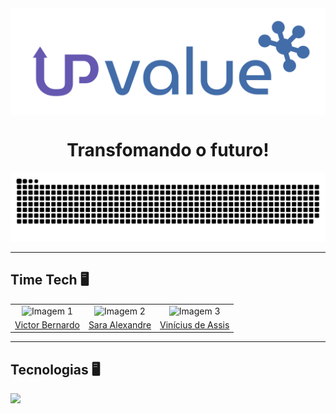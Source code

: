 <img align="center" src="https://github.com/UP-Value-Solucoes/.github/blob/main/img/oficial_UPvalue.png">

<h1 align="center"> Transfomando o futuro! </h1> 

<p align="center">
<picture >
  <source
    media="(prefers-color-scheme: dark)"
    srcset="https://raw.githubusercontent.com/platane/snk/output/github-contribution-grid-snake-dark.svg"
  />
  <source
    media="(prefers-color-scheme: light)"
    srcset="https://raw.githubusercontent.com/platane/snk/output/github-contribution-grid-snake.svg"
  />
  <img
    alt="github contribution grid snake animation"
    src="https://raw.githubusercontent.com/platane/snk/output/github-contribution-grid-snake.svg"
  />
</picture>  
</p>

---

## Time Tech 🖥️

<table>
  <tr align="center">
    <td><img src="https://avatars.githubusercontent.com/u/74565748?v=4" alt="Imagem 1"></td>
    <td><img src="https://avatars.githubusercontent.com/u/61743718?v=4" alt="Imagem 2" ></td>
    <td><img src="https://avatars.githubusercontent.com/u/56416123?v=4" alt="Imagem 3"></td>
  </tr>
  <tr align="center">
    <td><a href="https://github.com/BernardoVictor" target="blank">Victor Bernardo</a></td>
    <td><a href="https://github.com/saralexandre" target="blank">Sara Alexandre</a></td>
    <td><a href="https://github.com/VINIA6" target="blank">Vinícius de Assis</a></td>
  </tr>
</table>

---

## Tecnologias 🖥️

<p align="left">
  <a href="https://skillicons.dev">
    <img src="https://skillicons.dev/icons?i=ts,js,express,nodejs,prisma,postgres,mongo,html,css,py,git,github,docker,heroku" />
  </a>
</p>

